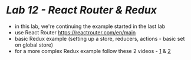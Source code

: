 # _Lab 12 - React Router & Redux_

- in this lab, we're continuing the example started in the last lab
- use React Router https://reactrouter.com/en/main
- basic Redux example (setting up a store, reducers, actions - basic set on global store)
- for a more complex Redux example follow these 2 videos - [1](https://www.youtube.com/watch?v=BCAcpym7JCU) & [2](https://www.youtube.com/watch?v=QGGYz5vr2Ec)